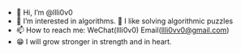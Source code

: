 - 👋 Hi, I’m @llli0v0
- 👀 I’m interested in algorithms. 🤨 I like solving algorithmic puzzles
- 📫 How to reach me: WeChat(llli0v0) Email(llli0vv0@gmail.com)
- 😁 I will grow stronger in strength and in heart.

<!---
llli0v0/llli0v0 is a ✨ special ✨ repository because its `README.md` (this file) appears on your GitHub profile.
You can click the Preview link to take a look at your changes.
--->
